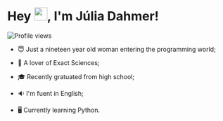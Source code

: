 
<h1 align="left">Hey <img src="https://raw.githubusercontent.com/kaueMarques/kaueMarques/master/hi.gif" height="30px">, I'm Júlia Dahmer!</h1>
<p align="left"> <img src="https://komarev.com/ghpvc/?username=julia-dahmer&color=blue" alt="Profile views" /> </p>

- 😇 Just a nineteen year old woman entering the programming world;

- 🧮 A lover of Exact Sciences;

- 🎓 Recently gratuated from high school;

- 🔉 I'm fuent in English;

- 🖥️ Currently learning Python.
